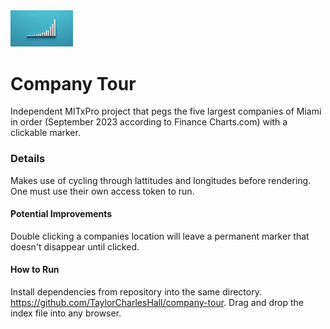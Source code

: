<img src="CompTour.jpg" width='100'/>

# Company Tour
Independent MITxPro project that pegs the five largest companies of Miami in order (September 2023 according to Finance Charts.com) with a clickable marker.

### Details
Makes use of cycling through lattitudes and longitudes before rendering. One must use their own access token to run.

#### Potential Improvements
Double clicking a companies location will leave a permanent marker that doesn't disappear until clicked.

#### How to Run
Install dependencies from repository into the same directory. https://github.com/TaylorCharlesHall/company-tour. Drag and drop the index file into any browser.
